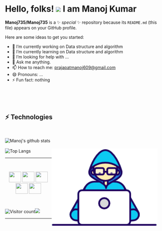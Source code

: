 # Hello, folks! <img src="https://raw.githubusercontent.com/MartinHeinz/MartinHeinz/master/wave.gif" width="30px"> I am Manoj Kumar


**Manoj735/Manoj735** is a ✨ _special_ ✨ repository because its `README.md` (this file) appears on your GitHub profile.

Here are some ideas to get you started:

- 🔭 I’m currently working on Data structure and algorithm
- 🌱 I’m currently learning on Data structure and algorithm 
- 🤔 I’m looking for help with ...
- 💬 Ask me anything.
- 📫 How to reach me: prajapatmanoj609@gmail.com
- 😄 Pronouns: ...
- ⚡ Fun fact: nothing


<br/>
<br/>


<br/>

## ⚡ Technologies

  <br/>


![Manoj's github stats](https://github-readme-stats.vercel.app/api?username=Manoj735&show_icons=true&theme=radical)
<br/>
<br/>
<img src="https://github.com/AkashSingh3031/AkashSingh3031/blob/main/Developer.gif" width="350" align='right'>
![Top Langs](https://github-readme-stats.vercel.app/api/top-langs/?username=Manoj735)
<br>
<hr>
<br>
<p align="center">
    <a href="https://facebook.com/Manoj Prajapati" alt="Facebook"><img border-radius="50%" width="40px" height="35px" margin-left="25px" src="https://i.pinimg.com/474x/fc/00/61/fc0061da43b239899945b1e886faa80a.jpg"></a>
    <a href="https://www.linkedin.com/in/manoj-kumar-7b9620192/" alt="Linkedin"><img border-radius="50%" width="40px" height="35px" margin-left="25px" src="https://nepa.com/wp-content/uploads/2017/09/linkedin-logo.png"></a>
    <a href="https://github.com/Manoj735" alt="GitHub"><img border-radius="50%" width="40px" height="35px" margin-left="25px" src="https://cdn4.iconfinder.com/data/icons/iconsimple-logotypes/512/github-512.png"></a>
    <a href="https://twitter.com/ManojPr16699644" alt="Twitter"><img border-radius="50%" width="40px" height="35px" margin-left="25px" src="https://i.pinimg.com/originals/28/90/ba/2890bac9ba41e52707f36268231dfe9e.png"></a>
    <a href="https://www.instagram.com/prajapatmanoj84/" alt="Instagram"><img border-radius="50%" width="40px" height="35px" margin-left="25px" src="https://i.pinimg.com/originals/71/72/16/7172161b580470deb78078669236d2c1.jpg"></a>
</p>
  
<br/>

![Visitor count](https://visitor-badge.laobi.icu/badge?page_id=Manoj735.Manoj735)<img src="https://media.giphy.com/media/dxn6fRlTIShoeBr69N/giphy.gif" width="30">

<hr>
